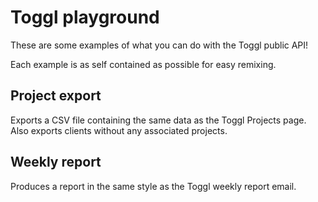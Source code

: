 # Toggl playground

These are some examples of what you can do with the Toggl public API!

Each example is as self contained as possible for easy remixing.


## Project export

Exports a CSV file containing the same data as the Toggl Projects page. Also exports clients without any associated projects.


## Weekly report

Produces a report in the same style as the Toggl weekly report email.